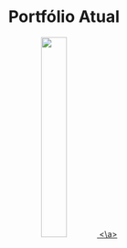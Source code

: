 
<div align="center">
  <h1>Portfólio Atual</h1>
  <a href="#">
    <img src="" width=30%>
  <\a>
</div>
